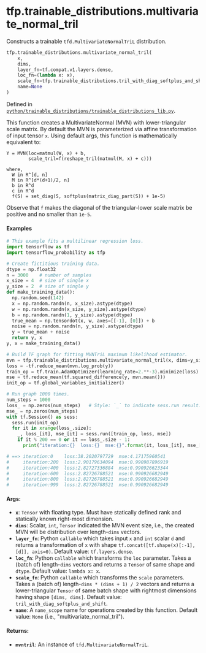 <div itemscope itemtype="http://developers.google.com/ReferenceObject">
<meta itemprop="name" content="tfp.trainable_distributions.multivariate_normal_tril" />
<meta itemprop="path" content="Stable" />
</div>

# tfp.trainable_distributions.multivariate_normal_tril

Constructs a trainable `tfd.MultivariateNormalTriL` distribution.

``` python
tfp.trainable_distributions.multivariate_normal_tril(
    x,
    dims,
    layer_fn=tf.compat.v1.layers.dense,
    loc_fn=(lambda x: x),
    scale_fn=tfp.trainable_distributions.tril_with_diag_softplus_and_shift,
    name=None
)
```



Defined in [`python/trainable_distributions/trainable_distributions_lib.py`](https://github.com/tensorflow/probability/tree/master/tensorflow_probability/python/trainable_distributions/trainable_distributions_lib.py).

<!-- Placeholder for "Used in" -->

This function creates a MultivariateNormal (MVN) with lower-triangular scale
matrix. By default the MVN is parameterized via affine transformation of input
tensor `x`. Using default args, this function is mathematically equivalent to:

```none
Y = MVN(loc=matmul(W, x) + b,
        scale_tril=f(reshape_tril(matmul(M, x) + c)))

where,
  W in R^[d, n]
  M in R^[d*(d+1)/2, n]
  b in R^d
  c in R^d
  f(S) = set_diag(S, softplus(matrix_diag_part(S)) + 1e-5)
```

Observe that `f` makes the diagonal of the triangular-lower scale matrix be
positive and no smaller than `1e-5`.

#### Examples

```python
# This example fits a multilinear regression loss.
import tensorflow as tf
import tensorflow_probability as tfp

# Create fictitious training data.
dtype = np.float32
n = 3000    # number of samples
x_size = 4  # size of single x
y_size = 2  # size of single y
def make_training_data():
  np.random.seed(142)
  x = np.random.randn(n, x_size).astype(dtype)
  w = np.random.randn(x_size, y_size).astype(dtype)
  b = np.random.randn(1, y_size).astype(dtype)
  true_mean = np.tensordot(x, w, axes=[[-1], [0]]) + b
  noise = np.random.randn(n, y_size).astype(dtype)
  y = true_mean + noise
  return y, x
y, x = make_training_data()

# Build TF graph for fitting MVNTriL maximum likelihood estimator.
mvn = tfp.trainable_distributions.multivariate_normal_tril(x, dims=y_size)
loss = -tf.reduce_mean(mvn.log_prob(y))
train_op = tf.train.AdamOptimizer(learning_rate=2.**-3).minimize(loss)
mse = tf.reduce_mean(tf.squared_difference(y, mvn.mean()))
init_op = tf.global_variables_initializer()

# Run graph 1000 times.
num_steps = 1000
loss_ = np.zeros(num_steps)   # Style: `_` to indicate sess.run result.
mse_ = np.zeros(num_steps)
with tf.Session() as sess:
  sess.run(init_op)
  for it in xrange(loss_.size):
    _, loss_[it], mse_[it] = sess.run([train_op, loss, mse])
    if it % 200 == 0 or it == loss_.size - 1:
      print("iteration:{}  loss:{}  mse:{}".format(it, loss_[it], mse_[it]))

# ==> iteration:0    loss:38.2020797729  mse:4.17175960541
#     iteration:200  loss:2.90179634094  mse:0.990987896919
#     iteration:400  loss:2.82727336884  mse:0.990926623344
#     iteration:600  loss:2.82726788521  mse:0.990926682949
#     iteration:800  loss:2.82726788521  mse:0.990926682949
#     iteration:999  loss:2.82726788521  mse:0.990926682949
```

#### Args:


* <b>`x`</b>: `Tensor` with floating type. Must have statically defined rank and
  statically known right-most dimension.
* <b>`dims`</b>: Scalar, `int`, `Tensor` indicated the MVN event size, i.e., the
  created MVN will be distribution over length-`dims` vectors.
* <b>`layer_fn`</b>: Python `callable` which takes input `x` and `int` scalar `d` and
  returns a transformation of `x` with shape
  `tf.concat([tf.shape(x)[:-1], [d]], axis=0)`.
  Default value: `tf.layers.dense`.
* <b>`loc_fn`</b>: Python `callable` which transforms the `loc` parameter. Takes a
  (batch of) length-`dims` vectors and returns a `Tensor` of same shape and
  `dtype`.
  Default value: `lambda x: x`.
* <b>`scale_fn`</b>: Python `callable` which transforms the `scale` parameters. Takes a
  (batch of) length-`dims * (dims + 1) / 2` vectors and returns a
  lower-triangular `Tensor` of same batch shape with rightmost dimensions
  having shape `[dims, dims]`.
  Default value: `tril_with_diag_softplus_and_shift`.
* <b>`name`</b>: A `name_scope` name for operations created by this function.
  Default value: `None` (i.e., "multivariate_normal_tril").


#### Returns:


* <b>`mvntril`</b>: An instance of `tfd.MultivariateNormalTriL`.
